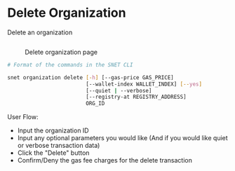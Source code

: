# Delete Organization

Delete an organization

<figure><img src="../../../../../../public/assets/images/products/TUI/Screenshot 2024-08-16 at 8.49.29 PM.png" alt=""><figcaption><p>Delete organization page</p></figcaption></figure>

```bash
# Format of the commands in the SNET CLI

snet organization delete [-h] [--gas-price GAS_PRICE]
                         [--wallet-index WALLET_INDEX] [--yes]
                         [--quiet | --verbose]
                         [--registry-at REGISTRY_ADDRESS]
                         ORG_ID
```

User Flow:

* Input the organization ID
* Input any optional parameters you would like (And if you would like quiet or verbose transaction data)
* Click the "Delete" button
* Confirm/Deny the gas fee charges for the delete transaction
